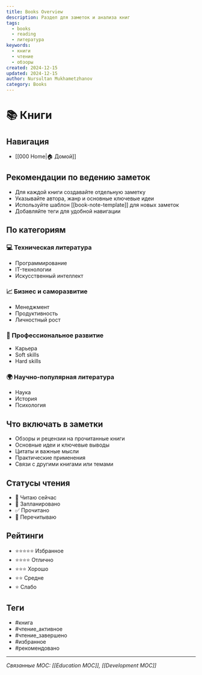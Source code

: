 ```yaml
---
title: Books Overview
description: Раздел для заметок и анализа книг
tags:
  - books
  - reading
  - литература
keywords:
  - книги
  - чтение
  - обзоры
created: 2024-12-15
updated: 2024-12-15
author: Nursultan Mukhametzhanov
category: Books
---
```


# 📚 Книги

## Навигация
- [[000 Home|🏠 Домой]]

## Рекомендации по ведению заметок
- Для каждой книги создавайте отдельную заметку
- Указывайте автора, жанр и основные ключевые идеи
- Используйте шаблон [[book-note-template]] для новых заметок
- Добавляйте теги для удобной навигации

## По категориям
### 💻 Техническая литература
- Программирование
- IT-технологии
- Искусственный интеллект

### 📈 Бизнес и саморазвитие
- Менеджмент
- Продуктивность
- Личностный рост

### 🎯 Профессиональное развитие
- Карьера
- Soft skills
- Hard skills

### 🌍 Научно-популярная литература
- Наука
- История
- Психология

## Что включать в заметки
- Обзоры и рецензии на прочитанные книги
- Основные идеи и ключевые выводы
- Цитаты и важные мысли
- Практические применения
- Связи с другими книгами или темами

## Статусы чтения
- 📖 Читаю сейчас
- 📅 Запланировано
- ✅ Прочитано
- 🔄 Перечитываю

## Рейтинги
- ⭐⭐⭐⭐⭐ Избранное
- ⭐⭐⭐⭐ Отлично
- ⭐⭐⭐ Хорошо
- ⭐⭐ Средне
- ⭐ Слабо

## Теги
- #книга
- #чтение_активное
- #чтение_завершено
- #избранное
- #рекомендовано

---
*Связанные MOC: [[Education MOC]], [[Development MOC]]*
